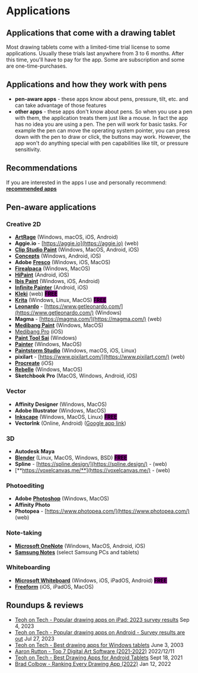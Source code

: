 # Applications

## Applications that come with a drawing tablet

Most drawing tablets come with a limited-time trial license to some applications. Usually these trials last anywhere from 3 to 6 months. After this time, you'll have to pay for the app. Some are subscription and some are one-time-purchases.

## Applications and how they work with pens

* **pen-aware apps** - these apps know about pens, pressure, tilt, etc. and can take advantage of those features
* **other apps** - these apps don't know about pens. So when you use a pen with them, the application treats them just like a mouse. In fact the app has no idea you are using a pen. The pen will work for basic tasks. For example the pen can move the operating system pointer, you can press down with the pen to draw or click, the buttons may work. However, the app won't do anything special with pen capabilities like tilt, or pressure sensitivity.

## Recommendations

If you are interested in the apps I use and personally recommend: [**recommended apps**](7p-notes-recommended-apps.md)

## Pen-aware applications

### Creative 2D

* [**ArtRage**](./#artrage) (Windows, macOS, iOS, Android)
* **Aggie.io** - [https://aggie.io](https://aggie.io) (web)
* [**Clip Studio Paint**](clip-studio-paint.md) (Windows, MacOS, Android, iOS)
* [**Concepts**](concepts-app.md) (Windows, Android, iOS)
* **Adobe** [**Fresco**](fresco.md) (Windows, iOS, MacOS)
* [**Firealpaca**](fireaplaca.md) (Windows, MacOS)
* [**HiPaint**](hipaint.md) (Android, iOS)
* [**Ibis Paint**](ibis-paint.md) (Windows, iOS, Android)
* [**Infinite Painter**](./#infinite-painter) (Android, iOS)
* [**Kleki**](kleki.md) (web) <mark style="background-color:purple;">**FREE**</mark>
* [**Krita**](krita.md)  (Windows, Linux, MacOS) <mark style="background-color:purple;">**FREE**</mark>
* [**Leonardo**](https://www.getleonardo.com/) - [https://www.getleonardo.com/](https://www.getleonardo.com/) (Windows)&#x20;
* **Magma** - [https://magma.com/](https://magma.com/) (web)
* [**Medibang Paint**](medibang.md) (Windows, MacOS)
* [Medibang Pro](medibang-1.md) (iOS)
* [**Paint Tool Sai**](painttool-sai.md)  (Windows)
* [**Painter**](painter.md)  (Windows, MacOS)
* [**Paintstorm Studio**](paintstorm-studio.md)  (Windows, macOS, iOS, Linux)
* **pixilart** - [https://www.pixilart.com/](https://www.pixilart.com/)  (web)
* [**Procreate**](procreate.md) (iOS)
* [**Rebelle**](rebelle.md) (Windows, MacOS)
* **Sketchbook Pro** (MacOS, Windows, Android, iOS)

### Vector

* **Affinity Designer** (Windows, MacOS)
* **Adobe Illustrator** (Windows, MacOS)
* [**Inkscape**](inkscape.md) (Windows, MacOS, Linux) <mark style="background-color:purple;">**FREE**</mark>
* **VectorInk** (Online, Android) ([Google app link](https://play.google.com/store/apps/details?id=com.app.vectorink))

### 3D&#x20;

* **Autodesk Maya**&#x20;
* [**Blender**](blender.md) (Linux, MacOS, Windows, BSD) <mark style="background-color:purple;">**FREE**</mark>
* **Spline** - [https://spline.design/](https://spline.design/) - (web)
* [**https://voxelcanvas.me/**](https://voxelcanvas.me/) - (web)

### Photoediting

* **Adobe** [**Photoshop**](photoshop.md) (Windows, MacOS)
* **Affinity Photo**
* **Photopea** - [https://www.photopea.com/](https://www.photopea.com/) (web)

### Note-taking

* [**Microsoft OneNote**](microsoft-onenote.md) (Windows, MacOS, Android, iOS)
* [**Samsung Notes**](samsung-notes.md) (select Samsung PCs and tablets)

### Whiteboarding

* [**Microsoft Whiteboard**](microsoft-whiteboard.md) (Windows, iOS, iPadOS, Android) <mark style="background-color:purple;">**FREE**</mark>&#x20;
* [**Freeform**](freeform.md) (iOS, iPadOS, MacOS)

## Roundups & reviews

* [Teoh on Tech - Popular drawing apps on iPad: 2023 survey results](https://youtu.be/YCqNToyM7SA?si=v7k\_LQ88jAF-8gQb)  Sep 4, 2023&#x20;
* [Teoh on Tech - Popular drawing apps on Android - Survey results are out](https://youtu.be/-HMcZqv33eo) Jul 27, 2023
* [Teoh on Tech - Best drawing apps for Windows tablets](https://youtu.be/00OWlj75gA0) June 3, 2003   &#x20;
* [Aaron Rutton - Top 7 Digital Art Software (2021-2022)](https://youtu.be/OCGtwZ4MCNY) 2022/12/11&#x20;
* [Teoh on Tech - Best Drawing Apps for Android Tablets](https://youtu.be/UMv\_U3X1bPY) Sept 18, 2021
* [Brad Colbow - Ranking Every Drawing App (2022)](https://youtu.be/cZh9MP0sA\_4) Jan 12, 2022
